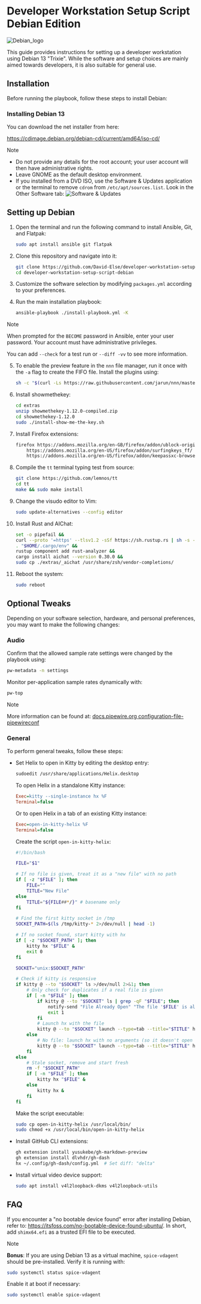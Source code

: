 # Developer Workstation Setup Script Debian Edition

![Debian_logo](./images/debian_logo.svg)

This guide provides instructions for setting up a developer workstation using Debian 13 "Trixie". While the software and setup choices are mainly aimed towards developers, it is also suitable for general use.

## Installation

Before running the playbook, follow these steps to install Debian:

### Installing Debian 13

You can download the net installer from here:

https://cdimage.debian.org/debian-cd/current/amd64/iso-cd/

> [!NOTE]
> - Do not provide any details for the root account; your user account will then have administrative rights.
> - Leave GNOME as the default desktop environment.
> - If you installed from a DVD ISO, use the Software & Updates application or the terminal to remove `cdrom` from `/etc/apt/sources.list`. Look in the Other Software tab:
> ![Software & Updates](./images/sources.png)

## Setting up Debian

1. Open the terminal and run the following command to install Ansible, Git, and Flatpak:
   ```sh
   sudo apt install ansible git flatpak
   ```

2. Clone this repository and navigate into it:
   ```sh
   git clone https://github.com/David-Else/developer-workstation-setup-script-debian
   cd developer-workstation-setup-script-debian
   ```

3. Customize the software selection by modifying `packages.yml` according to your preferences.

4. Run the main installation playbook:
   ```sh
   ansible-playbook ./install-playbook.yml -K
   ```

> [!NOTE]
> When prompted for the `BECOME` password in Ansible, enter your user password. Your account must have administrative privileges.
>
> You can add `--check` for a test run or `--diff -vv` to see more information.

5. To enable the preview feature in the `nnn` file manager, run it once with the `-a` flag to create the FIFO file. Install the plugins using:
   ```sh
   sh -c "$(curl -Ls https://raw.githubusercontent.com/jarun/nnn/master/plugins/getplugs)"
   ```

6. Install showmethekey:
   ```sh
   cd extras
   unzip showmethekey-1.12.0-compiled.zip
   cd showmethekey-1.12.0
   sudo ./install-show-me-the-key.sh
   ```

7. Install Firefox extensions:
   ```sh
   firefox https://addons.mozilla.org/en-GB/firefox/addon/ublock-origin/ \
       https://addons.mozilla.org/en-US/firefox/addon/surfingkeys_ff/ \
       https://addons.mozilla.org/en-US/firefox/addon/keepassxc-browser/ &
   ```

8. Compile the `tt` terminal typing test from source:
   ```sh
   git clone https://github.com/lemnos/tt
   cd tt
   make && sudo make install
   ```

9. Change the visudo editor to Vim:
   ```sh
   sudo update-alternatives --config editor
   ```

10. Install Rust and AIChat:
    ```sh
    set -o pipefail &&
    curl --proto '=https' --tlsv1.2 -sSf https://sh.rustup.rs | sh -s -- -y &&
    . "$HOME/.cargo/env" &&
    rustup component add rust-analyzer &&
    cargo install aichat --version 0.30.0 &&
    sudo cp ./extras/_aichat /usr/share/zsh/vendor-completions/
    ```

11. Reboot the system:
    ```sh
    sudo reboot
    ```

## Optional Tweaks

Depending on your software selection, hardware, and personal preferences, you may want to make the following changes:

### Audio

Confirm that the allowed sample rate settings were changed by the playbook using:
```sh
pw-metadata -n settings
```

Monitor per-application sample rates dynamically with:
```sh
pw-top
```

> [!NOTE]
> More information can be found at: [docs.pipewire.org configuration-file-pipewireconf](https://gitlab.freedesktop.org/pipewire/pipewire/-/wikis/Config-PipeWire#configuration-file-pipewireconf)

### General

To perform general tweaks, follow these steps:

- Set Helix to open in Kitty by editing the desktop entry:
  ```sh
  sudoedit /usr/share/applications/Helix.desktop
  ```

  To open Helix in a standalone Kitty instance:
  ```ini
  Exec=kitty --single-instance hx %F
  Terminal=false
  ```

  Or to open Helix in a tab of an existing Kitty instance:
  ```ini
  Exec=open-in-kitty-helix %F
  Terminal=false
  ```

  Create the script `open-in-kitty-helix`:
  ```sh
  #!/bin/bash

  FILE="$1"

  # If no file is given, treat it as a "new file" with no path
  if [ -z "$FILE" ]; then
      FILE=""
      TITLE="New File"
  else
      TITLE="${FILE##*/}" # basename only
  fi

  # Find the first kitty socket in /tmp
  SOCKET_PATH=$(ls /tmp/kitty-* 2>/dev/null | head -1)

  # If no socket found, start kitty with hx
  if [ -z "$SOCKET_PATH" ]; then
      kitty hx "$FILE" &
      exit 0
  fi

  SOCKET="unix:$SOCKET_PATH"

  # Check if kitty is responsive
  if kitty @ --to "$SOCKET" ls >/dev/null 2>&1; then
      # Only check for duplicates if a real file is given
      if [ -n "$FILE" ]; then
          if kitty @ --to "$SOCKET" ls | grep -qF "$FILE"; then
              notify-send "File Already Open" "The file '$FILE' is already open."
              exit 1
          fi
          # Launch hx with the file
          kitty @ --to "$SOCKET" launch --type=tab --title="$TITLE" hx "$FILE"
      else
          # No file: launch hx with no arguments (so it doesn't open '.')
          kitty @ --to "$SOCKET" launch --type=tab --title="$TITLE" hx
      fi
  else
      # Stale socket, remove and start fresh
      rm -f "$SOCKET_PATH"
      if [ -n "$FILE" ]; then
          kitty hx "$FILE" &
      else
          kitty hx &
      fi
  fi
  ```

  Make the script executable:
  ```sh
  sudo cp open-in-kitty-helix /usr/local/bin/
  sudo chmod +x /usr/local/bin/open-in-kitty-helix
  ```

- Install GitHub CLI extensions:
  ```sh
  gh extension install yusukebe/gh-markdown-preview
  gh extension install dlvhdr/gh-dash
  hx ~/.config/gh-dash/config.yml  # Set diff: "delta"
  ```

- Install virtual video device support:
  ```sh
  sudo apt install v4l2loopback-dkms v4l2loopback-utils
  ```

## FAQ

If you encounter a "no bootable device found" error after installing Debian, refer to: https://itsfoss.com/no-bootable-device-found-ubuntu/. In short, add `shimx64.efi` as a trusted EFI file to be executed.

> [!NOTE]
> **Bonus**: If you are using Debian 13 as a virtual machine, `spice-vdagent` should be pre-installed. Verify it is running with:
> ```sh
> sudo systemctl status spice-vdagent
> ```
> Enable it at boot if necessary:
> ```sh
> sudo systemctl enable spice-vdagent
> ```
